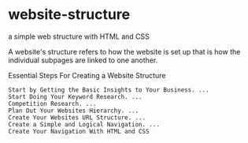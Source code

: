 # website-structure

a simple web structure with HTML and CSS

A website's structure refers to how the website is set up that is how the individual subpages are linked to one another.

Essential Steps For Creating a Website Structure

    Start by Getting the Basic Insights to Your Business. ...
    Start Doing Your Keyword Research. ...
    Competition Research. ...
    Plan Out Your Websites Hierarchy. ...
    Create Your Websites URL Structure. ...
    Create a Simple and Logical Navigation. ...
    Create Your Navigation With HTML and CSS
